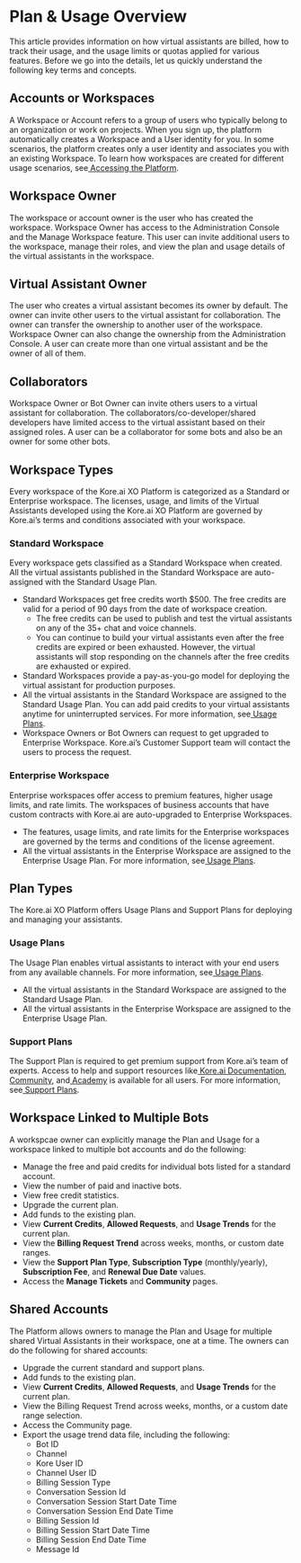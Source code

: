 
# Plan & Usage Overview

	

		

			

This article provides information on how virtual assistants are billed, how to track their usage, and the usage limits or quotas applied for various features. Before we go into the details, let us quickly understand the following key terms and concepts.

		

	

	

		

			


## Accounts or Workspaces

A Workspace or Account refers to a group of users who typically belong to an organization or work on projects. When you sign up, the platform automatically creates a Workspace and a User identity for you. In some scenarios, the platform creates only a user identity and associates you with an existing Workspace. To learn how workspaces are created for different usage scenarios, see[ Accessing the Platform](https://developer.kore.ai/docs/bots/chatbot-overview/how-to-access-bot-builder/).

		

	

	

		

			


## Workspace Owner

The workspace or account owner is the user who has created the workspace. Workspace Owner has access to the Administration Console and the Manage Workspace feature. This user can invite additional users to the workspace, manage their roles, and view the plan and usage details of the virtual assistants in the workspace.

		

	

	

		

			


## Virtual Assistant Owner

The user who creates a virtual assistant becomes its owner by default. The owner can invite other users to the virtual assistant for collaboration. The owner can transfer the ownership to another user of the workspace. Workspace Owner can also change the ownership from the Administration Console. A user can create more than one virtual assistant and be the owner of all of them.

		

	

	

		

			


## Collaborators

Workspace Owner or Bot Owner can invite others users to a virtual assistant for collaboration. The collaborators/co-developer/shared developers have limited access to the virtual assistant based on their assigned roles. A user can be a collaborator for some bots and also be an owner for some other bots.

		

	

	

		

			


## Workspace Types

Every workspace of the Kore.ai XO Platform is categorized as a Standard or Enterprise workspace. The licenses, usage, and limits of the Virtual Assistants developed using the Kore.ai XO Platform are governed by Kore.ai’s terms and conditions associated with your workspace.


### Standard Workspace

Every workspace gets classified as a Standard Workspace when created. All the virtual assistants published in the Standard Workspace are auto-assigned with the Standard Usage Plan.

		

	

	

		

			



* Standard Workspaces get free credits worth $500. The free credits are valid for a period of 90 days from the date of workspace creation.
    * The free credits can be used to publish and test the virtual assistants on any of the 35+ chat and voice channels.
    * You can continue to build your virtual assistants even after the free credits are expired or been exhausted. However, the virtual assistants will stop responding on the channels after the free credits are exhausted or expired.
* Standard Workspaces provide a pay-as-you-go model for deploying the virtual assistant for production purposes.
* All the virtual assistants in the Standard Workspace are assigned to the Standard Usage Plan. You can add paid credits to your virtual assistants anytime for uninterrupted services. For more information, see[ Usage Plans](https://developer.kore.ai/docs/bots/bot-settings/plan-usage/usage-plans/).
* Workspace Owners or Bot Owners can request to get upgraded to Enterprise Workspace. Kore.ai’s Customer Support team will contact the users to process the request.


### Enterprise Workspace

Enterprise workspaces offer access to premium features, higher usage limits, and rate limits. The workspaces of business accounts that have custom contracts with Kore.ai are auto-upgraded to Enterprise Workspaces.



* The features, usage limits, and rate limits for the Enterprise workspaces are governed by the terms and conditions of the license agreement.
* All the virtual assistants in the Enterprise Workspace are assigned to the Enterprise Usage Plan. For more information, see[ Usage Plans](https://developer.kore.ai/docs/bots/bot-settings/plan-usage/usage-plans/).

		

	

	

		

			


## Plan Types

The Kore.ai XO Platform offers Usage Plans and Support Plans for deploying and managing your assistants.


### Usage Plans

The Usage Plan enables virtual assistants to interact with your end users from any available channels. For more information, see[ Usage Plans](https://developer.kore.ai/docs/bots/bot-settings/plan-usage/usage-plans/).



* All the virtual assistants in the Standard Workspace are assigned to the Standard Usage Plan.
* All the virtual assistants in the Enterprise Workspace are assigned to the Enterprise Usage Plan.


### Support Plans

The Support Plan is required to get premium support from Kore.ai’s team of experts. Access to help and support resources like[ Kore.ai Documentation](https://developer.kore.ai/automation-platform/),[ Community](https://community.kore.ai/), and[ Academy](https://academy.kore.ai/)<span style="text-decoration:underline;"></span> is available for all users. For more information, see[ Support Plans](https://developer.kore.ai/docs/bots/bot-settings/plan-usage/support-plans/).

		

	

	

		

			


## Workspace Linked to Multiple Bots

A workspcae owner can explicitly manage the Plan and Usage for a workspace linked to multiple bot accounts and do the following:



* Manage the free and paid credits for individual bots listed for a standard account.
* View the number of paid and inactive bots.
* View free credit statistics.
* Upgrade the current plan.
* Add funds to the existing plan.
* View **Current Credits**, **Allowed Requests**, and **Usage Trends** for the current plan.
* View the **Billing Request Trend** across weeks, months, or custom date ranges.
* View the **Support Plan Type**, **Subscription Type** (monthly/yearly), **Subscription Fee**, and **Renewal Due Date** values.
* Access the **Manage Tickets** and **Community** pages.


## Shared Accounts

The Platform allows owners to manage the Plan and Usage for multiple shared Virtual Assistants in their workspace, one at a time. The owners can do the following for shared accounts:



* Upgrade the current standard and support plans.
* Add funds to the existing plan.
* View **Current Credits**, **Allowed Requests**, and **Usage Trends** for the current plan.
* View the Billing Request Trend across weeks, months, or a custom date range selection.
* Access the Community page.
* Export the usage trend data file, including the following:
    * Bot ID
    * Channel
    * Kore User ID
    * Channel User ID
    * Billing Session Type
    * Conversation Session Id
    * Conversation Session Start Date Time
    * Conversation Session End Date Time
    * Billing Session Id
    * Billing Session Start Date Time
    * Billing Session End Date Time
    * Message Id